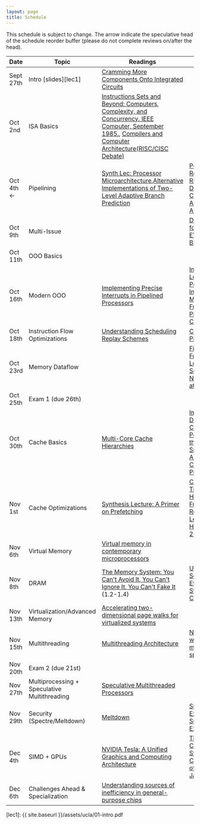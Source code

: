 ```yaml
---
layout: page
title: Schedule
---
```


This schedule is subject to change.  The arrow indicate the speculative head of the schedule reorder buffer (please do not complete reviews on/after the head).


| Date                 | Topic                                        | Readings                                                                                                                                                                        | Review                                                                                                                            |
|----------------------|----------------------------------------------|---------------------------------------------------------------------------------------------------------------------------------------------------------------------------------|-----------------------------------------------------------------------------------------------------------------------------------|
| Sept 27th            | Intro [slides][lec1]                                   | [Cramming More Components Onto Integrated Circuits][moore65]                                                                                                                    |                                                                                                                                   |
| Oct 2nd              | ISA Basics                                   | [Instructions Sets and Beyond: Computers, Complexity, and Concurrency. IEEE Computer, September 1985.][isas85], [Compilers and Computer Architecture(RISC/CISC Debate)][wulf81] |                                                                                                                                   |
| Oct 4th $\leftarrow$ | Pipelining                                   | [Synth Lec: Processor Microarchitecture][synth-proc-micro],[Alternative Implementations of Two-Level Adaptive Branch Prediction][two-level-bp]                                  | [Power Struggles: Revisiting the RISC vs. CISC Debate on Contemporary ARM and x86 Architectures][power-struggles]                 |
| Oct 9th              | Multi-Issue                                  |                                                                                                                                                                                 | [Design Tradeoffs for the Alpha EV8 Conditional Branch Predictor][seznec_alphaev8]                                                |
| Oct 11th             | OOO Basics                                   |                                                                                                                                                                                 |                                                                                                                                   |
| Oct 16th             | Modern OOO                                   | [Implementing Precise Interrupts in Pipelined Processors][smith-precise]                                                                                                        | [Instruction Issue Logic for High-Performance, Interruptible, Multiple Functional Unit, Pipelined Computers][sohi-issue]          |
| Oct 18th             | Instruction Flow Optimizations               | [Understanding Scheduling Replay Schemes][spec-sched-replay]                                                                                                                    | [Continual Flow Pipelines][cfp]                                                                                                   |
| Oct 23rd             | Memory Dataflow                              |                                                                                                                                                                                 | [Fire-and-Forget: Load/Store Scheduling with No Store Queue at All][fnf]                                                          |
| Oct 25th             | Exam 1 (due 26th)                            |                                                                                                                                                                                 |                                                                                                                                   |
| Oct 30th             | Cache Basics                                 | [Multi-Core Cache Hierarchies][synth-cache]                                                                                                                                     | [Improving Direct-Mapped Cache Performance by the Addition of a Small Fully-Associative Cache and Prefetch Buffers][victim-cache] |
| Nov 1st              | Cache Optimizations                          | [Synthesis Lecture: A Primer on Prefetching][synth-prefetch]                                                                                                                    | [Criticality Aware Tiered Cache Hierarchy: A Fundamental Relook at Multi-Level Cache Hierarchies(ISCA 2018)][crit-aware-cache]    |
| Nov 6th              | Virtual Memory                               | [Virtual memory in contemporary microprocessors][vmem]                                                                                                                          |                                                                                                                                   |
| Nov 8th              | DRAM                                         | [The Memory System: You Can't Avoid It, You Can't Ignore It, You Can't Fake It][synth-dram] (1.2-1.4)                                                                           | [Unison Cache: A Scalable and Effective Die-Stacked DRAM Cache][dram-cache]                                                       |
| Nov 13th             | Virtualization/Advanced Memory               | [Accelerating two-dimensional page walks for virtualized systems][2d-virt-page]                                                                                                 |                                                                                                                                   |
| Nov 15th             | Multithreading                               | [Multithreading Architecture][synth-multi]                                                                                                                                      | [Niagara: A 32-way multithreaded sparc processor][niagara]                                                                        |
| Nov 20th             | Exam 2 (due 21st)                            |                                                                                                                                                                                 |                                                                                                                                   |
| Nov 27th             | Multiprocessing + Speculative Multithreading | [Speculative Multithreaded Processors][spec-multi]                                                                                                                              |                                                                                                                                   |
| Nov 29th             | Security (Spectre/Meltdown)                  | [Meltdown][meltdown]                                                                                                                                                            | [Spectre Attacks: Exploiting Speculative Execution][spectre]                                                                      |
| Dec 4th              | SIMD + GPUs                                  | [NVIDIA Tesla: A Unified Graphics and Computing Architecture][tesla]                                                                                                            | [The Cray-1 Computer System, Communications of the ACM, January 1978][cray1]                                                      |
| Dec 6th              | Challenges Ahead & Specialization            | [Understanding sources of inefficiency in general-purpose chips][gen-purp-innef]                                                                                                |                                                                                                                                   |
[lec1]: {{ site.baseurl }}/assets/ucla/01-intro.pdf

[sohi-issue]: https://dl.acm.org/citation.cfm?id=78592
[fnf]: https://dl.acm.org/citation.cfm?id=1194844
[perceptron-bp]: https://www.cs.utexas.edu/~lin/papers/hpca01.pdf
[mipsr10k]: http://ieeexplore.ieee.org/document/491460/
[wavescalar]: http://wavescalar.cs.washington.edu/wavescalar.pdf
[two-level-bp]:https://dl.acm.org/citation.cfm?id=139709
[elm]: https://ieeexplore.ieee.org/stamp/stamp.jsp?tp=&arnumber=4563875
[prefetch-tax]: http://ieeexplore.ieee.org/stamp/stamp.jsp?arnumber=1261824
[wulf81]: http://www.eecg.toronto.edu/~moshovos/ACA06/readings/wulf-compilers-and-architecture.pdf
[risc-throwdown]: http://citeseerx.ist.psu.edu/viewdoc/download?doi=10.1.1.111.1776&rep=rep1&type=pdf
[predication]: http://web.eecs.umich.edu/~mahlke/papers/1995/mahlke_isca95.pdf
[cfp]: https://dl.acm.org/citation.cfm?id=1024407
[mudge-power]: https://ieeexplore.ieee.org/document/917539/
[selective-cache]: https://dl.acm.org/citation.cfm?id=320119
[victim-rep]: https://ieeexplore.ieee.org/stamp/stamp.jsp?tp=&arnumber=1431568
[seznec_alphaev8]: https://dl.acm.org/citation.cfm?id=545249
[ia64]:https://ieeexplore.ieee.org/document/877947
[smith-precise]: https://ieeexplore.ieee.org/stamp/stamp.jsp?arnumber=4607
[spec-sched-replay]: http://citeseerx.ist.psu.edu/viewdoc/summary?doi=10.1.1.65.8819
[victim-cache]: https://dl.acm.org/citation.cfm?id=325162
[moore65]: https://www.cs.utexas.edu/~fussell/courses/cs352h/papers/moore.pdf
[isas85]: http://ieeexplore.ieee.org/document/1663000/?reload=true&arnumber=1663000
[power-struggles]: https://research.cs.wisc.edu/vertical/papers/2013/hpca13-isa-power-struggles.pdf
[vmem]: https://ieeexplore.ieee.org/document/710872?arnumber=710872
[synth-proc-micro]: https://www.morganclaypool.com/doi/pdf/10.2200/S00309ED1V01Y201011CAC012
[synth-prefetch]: https://www.morganclaypool.com/doi/pdf/10.2200/S00581ED1V01Y201405CAC028
[synth-dram]: https://www.morganclaypool.com/doi/abs/10.2200/S00201ED1V01Y200907CAC007
[synth-multi]: https://www.morganclaypool.com/doi/abs/10.2200/S00458ED1V01Y201212CAC021
[synth-cache]: https://www.morganclaypool.com/doi/abs/10.2200/S00365ED1V01Y201105CAC017
[niagara]: http://www-hydra.stanford.edu/publications/ieeemicro_niagara.pdf
[crit-aware-cache]: https://ieeexplore.ieee.org/document/8416821
[spectre]: https://spectreattack.com/spectre.pdf
[meltdown]: https://meltdownattack.com/meltdown.pdf
[tesla]: https://ieeexplore.ieee.org/abstract/document/4523358
[cray1]: http://portal.acm.org/citation.cfm?doid=359327.359336
[gen-purp-innef]: https://dl.acm.org/citation.cfm?id=1815968
[2d-virt-page]: https://dl.acm.org/citation.cfm?id=1346286
[spec-multi]:https://ieeexplore.ieee.org/stamp/stamp.jsp?tp=&arnumber=917542
[dram-cache]: https://ieeexplore.ieee.org/stamp/stamp.jsp?tp=&arnumber=7011375

